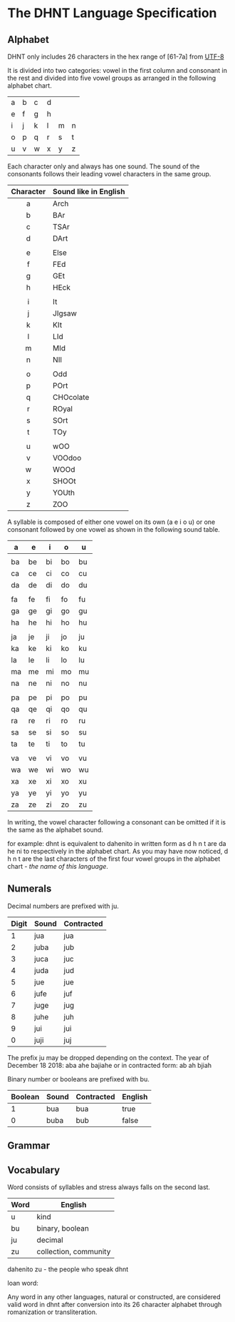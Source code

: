 # The DHNT Language Specification

## Alphabet

DHNT only includes 26 characters in the hex range of [61-7a] from [UTF-8](https://www.utf8-chartable.de/unicode-utf8-table.pl) 

It is divided into two categories: vowel in the first column and consonant in the rest and divided into five vowel groups as arranged in the following alphabet chart.

|  |  |  |  |  |  | 
|--|--|--|--|--|--|
|a |b |c |d |  |  |
|e |f |g |h |  |  |
|i |j |k |l |m |n |
|o |p |q |r |s |t |
|u |v |w |x |y |z |


Each character only and always has one sound. The sound of the consonants follows their leading vowel characters in the same group.

|Character|Sound like in English|
|:-------:|:----------|
|a | Arch
|b | BAr
|c | TSAr
|d | DArt
||
|e | Else
|f | FEd
|g | GEt
|h | HEck
||
|i | It
|j | JIgsaw
|k | KIt
|l | LId
|m | MId
|n | NIl
||
|o | Odd
|p | POrt
|q | CHOcolate
|r | ROyal
|s | SOrt
|t | TOy
||
|u | wOO
|v | VOOdoo
|w | WOOd
|x | SHOOt
|y | YOUth
|z | ZOO


A syllable is composed of either one vowel on its own (a e i o u)
or one consonant followed by one vowel as shown in the following sound table.

|a  |e  |i  |o  |u  | 
|---|---|---|---|---|
|   |||||
|ba |be |bi |bo |bu |
|ca |ce |ci |co |cu | 
|da |de |di |do |du |
|   |  ||||
|fa |fe |fi |fo |fu |
|ga |ge |gi |go |gu |
|ha |he |hi |ho |hu |
|   |   |  |||
|ja |je |ji |jo |ju |
|ka |ke |ki |ko |ku |
|la |le |li |lo |lu |
|ma |me |mi |mo |mu |
|na |ne |ni |no |nu |
|   |   |   |   ||
|pa |pe |pi |po |pu | 
|qa |qe |qi |qo |qu |
|ra |re |ri |ro |ru |
|sa |se |si |so |su |
|ta |te |ti |to |tu |
|   |   |   |   |   |
|va |ve |vi |vo |vu |
|wa |we |wi |wo |wu |
|xa |xe |xi |xo |xu |
|ya |ye |yi |yo |yu |
|za |ze |zi |zo |zu |

In writing, the vowel character following a consonant can be omitted if it is the same as the alphabet sound.

for example: dhnt is equivalent to dahenito in written form as d h n t are da he ni to respectively in the alphabet chart.
As you may have now noticed, d h n t are the last characters of the first four vowel groups in the alphabet chart - _the name of this language_.

## Numerals

Decimal numbers are prefixed with ju. 

|Digit|Sound|Contracted|
|-----|-----|----------|
|1    |jua  | jua
|2    |juba | jub
|3    |juca | juc
|4    |juda | jud
|5    |jue  | jue
|6    |jufe | juf
|7    |juge | jug
|8    |juhe | juh
|9    |jui  | jui
|0    |juji | juj

The prefix ju may be dropped depending on the context.
The year of December 18 2018: 
aba ahe bajiahe or in contracted form: ab ah bjiah

Binary number or booleans are prefixed with bu.

|Boolean|Sound|Contracted|English|
|-------|-----|----------|-------|
|1      |bua  |bua       |true   |
|0      |buba |bub       |false  |


## Grammar

## Vocabulary

Word consists of syllables and stress always falls on the second last.

|Word    |English|
|--------|-------|
|u | kind
|bu | binary, boolean
|ju | decimal
|zu | collection, community

dahenito zu - the people who speak dhnt

loan word:

Any word in any other languages, natural or constructed, are considered valid word in dhnt after conversion into its 26 character alphabet through romanization or transliteration.